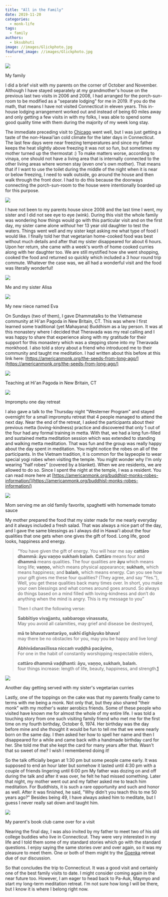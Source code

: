 ```yaml
---
title: "All in the Family"
date: 2019-11-20
categories: 
  - monk-life
tags: 
  - family
authors: 
  - bksubhuti
image: //images/Glickphoto.jpg
featured_image: //images/Glickphoto.jpg
---
```


![](/images/Glickphoto.jpg)

My family

I did a brief visit with my parents on the corner of October and November. Although I have stayed separately at my grandmother's house on the previous last two visits in 2006 and 2008, I had arranged for the porch-sun-room to be modified as a "separate lodging" for me in 2019. If you do the math, that means I have not visited Connecticut in eleven years. This in-house lodging arrangement worked out and instead of being 60 miles away and only getting a few visits in with my folks, I was able to spend some good quality time with them during the majority of my week long stay.

The immediate preceding visit to [Chicago](https://americanmonk.org/chicago-lao-monastery/) went well, but I was just getting a taste of the non-Hawai'ian cold climate for the later days in Connecticut. The last few days were near freezing temperatures and since my father keeps the heat slightly above freezing it was not so fun, but sometimes my mother turned up the thermostat :) To make matters worse, according to vinaya, one should not have a living area that is internally connected to the other living areas where women stay (even one's own mother). That means that if I want to use the toilet during the middle of the night when it is near or below freezing, I need to walk outside, go around the house and then walk through the front door. I had to do this because the doorways connecting the porch-sun-room to the house were intentionally boarded up for this purpose.

![](/images/porchpic2-e1574243008764-1024x407.jpg)

I have not been to my parents house since 2008 and the last time I went, my sister and I did not see eye to eye (wink). During this visit the whole family was wondering how things would go with this particular visit and on the first day, my sister came alone _without_ her 13 year old daughter to test the waters. Things went well and my sister kept asking me what type of food I would like. I finally told her that vegetarian home-cooked food was best without much details and after that my sister disappeared for about 6 hours. Upon her return, she came with a week's worth of home cooked curries along with her daughter too. We are still mystified how she went shopping, cooked the food and returned so quickly which included a 3 hour round trip commute. Whatever the case was, we all had a wonderful visit and the food was literally wonderful!

![](/images/mewithsis.jpg)

Me and my sister Alisa

![](/images/mewitheve.jpg)

My new niece named Eva

On Sundays (two of them), I gave Dhammatalks to the Vietnamese community at Hi'an Pagoda in New Britain, CT. This was where I first learned some traditional (yet Mahayana) Buddhism as a lay person. It was at this monastery where I decided that Theravada was my real calling and I was happy to share that experience along with my gratitude for their support for this monastery which was a stepping stone into my Theravada monkhood. I also told a story about a friend who introduced me to their community and taught me meditation. I had written about this before at this link here: [https://americanmonk.org/the-seeds-from-long-ago/](https://americanmonk.org/the-seeds-from-long-ago/)

![](/images/vietnam1-1024x768.jpg)

Teaching at Hi'an Pagoda in New Britain, CT

![](/images/retreatgroup4-1024x768.jpg)

Impromptu one day retreat

I also gave a talk to the Thursday night "Westerner Program" and stayed overnight for a small impromptu retreat that 4 people managed to attend the next day. Near the end of the retreat, I asked the participants about their previous metta (loving-kindness) practice and discovered that only 1 out of the four had any formal training in metta. With that, we had a long fun-filled and sustained metta meditation session which was extended to standing and walking metta meditation. That was fun and the group was really happy about the day spent in meditation. You might notice the robes on all of the participants. In the Vietnam tradition, it is common for the laypeople to wear special yogi robes when visiting the temple. You might wonder why I'm only wearing "half robes" (covered by a blanket). When we are residents, we are allowed to do so. Since I spent the night at the temple, I was a resident. You can read more here at [https://americanmonk.org/buddhist-monks-robes-information/](https://americanmonk.org/buddhist-monks-robes-information/)

![](/images/momfood2.jpg)

Mom serving me an old family favorite, spaghetti with homemade tomato sauce

My mother prepared the food that my sister made for me nearly everyday and it always included a fresh salad. That was always a nice part of the day, and I gave the same blessings as I always did in Hawai'i about the four qualities that one gets when one gives the gift of food. Long life, good looks, happiness and energy.

> “You have given the gift of energy. You will hear me say **cattāro dhammā: āyu vaṇṇo sukhaṁ balaṁ**. **Cattāro** means four and **dhammā** means qualities. The four qualities are **āyu** which means long life; **vaṇṇo,** which means physical appearance; **sukhaṁ,** which means happiness; and **balaṁ,** which means energy. Can you see how your gift gives me these four qualities? (They agree, and say “Yes.”), Well, you get these qualities back many times over. In short, you make your own blessings and what comes around goes around. So always do things based on a mind filled with loving-kindness and don’t do anything when the mind is angry. This is my message to you”

> Then I chant the following verse:
> 
> **Sabbītiyo vivajjantu, sabbarogo vinassatu,**  
> May you avoid all calamities, may grief and disease be destroyed,
> 
> **mā te bhavatvantarāyo, sukhī dīghāyuko bhava!**  
> may there be no obstacles for you, may you be happy and live long!
> 
> **Abhivādanasīlissa niccaṁ vuḍḍhā pacāyino,**  
> For one in the habit of constantly worshipping respectable elders,
> 
> **cattāro dhammā vaḍḍhanti: āyu, vaṇṇo, sukhaṁ, balaṁ.**  
> four things increase: length of life, beauty, happiness, and strength.[1](https://americanmonk.org/18th-anniversary-and-update/#easy-footnote-bottom-1-1746)  

![](/images/momgivingfood.jpg)

Another day getting served with my sister's vegetarian curries

Lastly, one of the toppings on the cake was that my parents finally came to terms with me being a monk. Not only that, but they also shared "their monk" with my mother's water aerobics friends. Some of these people who visited have known me for almost the whole of my entire life. I was told a touching story from one such visiting family friend who met me for the first time on my fourth birthday, October 6, 1974. Her birthday was the day before mine and she thought it would be fun to tell me that we were nearly born on the same day. I then asked her how to spell her name and then I disappeared for a while and came back with a handmade birthday card for her. She told me that she kept the card for many years after that. Wasn't that so sweet of me? I wish I remembered doing it!

So the talk officially began at 1:30 pm but some people came early. It was supposed to end an hour later but somehow it lasted until 4:30 pm with a couple of friends lingering until 6:00 pm My father was dozing on and off during the talk and after it was over, he felt he had missed something. Later that night, my mother went out and my father asked me to teach him meditation. For Buddhists, it is such a rare opportunity and such and honor as well. After it was finished, he said, "Why didn't you teach this to me 50 years ago?" Besides being 49, I have always asked him to meditate, but I guess I never really sat down and taught him.

![](/images/dhamma@glicks.jpg)

My parent's book club came over for a visit

Nearing the final day, I was also invited by my father to meet two of his old college buddies who live in Connecticut. They were very interested in my life and I told them some of my standard stories which go with the standard questions. I enjoy saying the same stories over and over again, so it was my pleasure to meet them. One or both of them might try the [Goenka](https://dhamma.org) retreat due of our discussion.

So that concludes the trip to Connecticut. It was a good visit and certainly one of the best family visits to date. I might consider coming again in the near future too. However, I am eager to head back to Pa-Auk, Maymyo and start my long-term meditation retreat. I'm not sure how long I will be there, but I know it is where I belong right now.